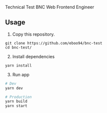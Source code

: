 Technical Test BNC Web Frontend Engineer

## Usage
1. Copy this repository.
```
git clone https://github.com/eboo94/bnc-test
cd bnc-test/
```
2. Install dependencies
```
yarn install
```

3. Run app
``` bash
# Dev
yarn dev

# Production
yarn build
yarn start
```
